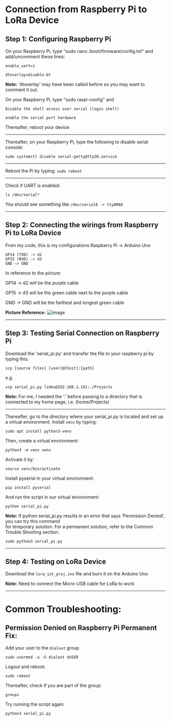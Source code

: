 # Connection from Raspberry Pi to LoRa Device
## Step 1: Configuring Raspberry Pi
On your Raspberry Pi, type "sudo nano /boot/firmware/config.txt" and add/uncomment these lines:
```
enable_uart=1

dtoverlay=disable-bt
```
**Note:** 'dtoverlay' may have been called before so you may want to comment it out. 

On your Raspberry Pi, type "sudo raspi-config" and

```Disable the shell access over serial (login shell)``` 

```enable the serial port hardware```

Thereafter, reboot your device

---------------------------------------------

Thereafter, on your Raspberry Pi, type the following to disable serial console:
```
sudo systemctl disable serial-getty@ttyS0.service
```
---------------------------------------------

Reboot the Pi by typing: ```sudo reboot```

---------------------------------------------

Check if UART is enabled:

```
ls /dev/serial*
```
You should see something like ```/dev/serial0 -> ttyAMA0```

---------------------------------------------
## Step 2: Connecting the wirings from Raspberry Pi to LoRa Device
From my code, this is my configurations
Raspberry Pi -> Arduino Uno
```
GP14 (TXD) -> d2
GP15 (RXD) -> d3
GND -> GND
```
In reference to the picture:

GP14 -> d2 will be the purple cable

GP15 -> d3 will be the green cable next to the purple cable

GND -> GND will be the farthest and longest green cable

**Picture Reference:**
![image](https://github.com/user-attachments/assets/a284df25-5d9d-4b1f-809c-d636d6a7e4c8)

---------------------------------------------
## Step 3: Testing Serial Connection on Raspberry Pi
Download the 'serial_pi.py' and transfer the file to your raspberry pi by typing this:
```
scp [source files] [user]@[host]:[path]
```
e.g.
```
scp serial_pi.py limku@192.168.1.161:./Projects
```
**Note:** For me, I needed the '.' before passing to a directory that is connected to my home page, i.e. (home/Projects)

---------------------------------------------
Thereafter, go to the directory where your serial_pi.py is located and set up a virtual environment.
Install ```venv``` by typing:
```
sudo apt install python3-venv
```
Then, create a virtual environment:
```
python3 -m venv venv
```
Activate it by:
```
source venv/bin/activate
```
Install pyserial in your virtual environment:
```
pip install pyserial
```
And run the script in our virtual environment:
```
python serial_pi.py
```
**Note:** If python serial_pi.py results in an error that says 'Permission Denied', you can try this command<br>for temporary solution. For a permanent solution, refer to the Common Trouble Shooting section:
```
sudo python3 serial_pi.py
```
------------------------------------------------
## Step 4: Testing on LoRa Device
Download the ```lora_iot_proj.ino``` file and burn it on the Arduino Uno

**Note:** Need to connect the Micro-USB cable for LoRa to work 

------------------------------------------------
# Common Troubleshooting:
## Permission Denied on Raspberry Pi Permanent Fix:
Add your user to the ```dialout``` group
```
sudo usermod -a -G dialout $USER
```
Logout and reboot:
```
sudo reboot
```
Thereafter, check if you are part of the group:
```
groups
```
Try running the script again:
```
python3 serial_pi.py
```











